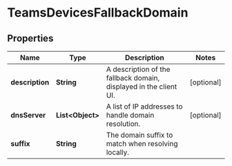 

# TeamsDevicesFallbackDomain


## Properties

| Name | Type | Description | Notes |
|------------ | ------------- | ------------- | -------------|
|**description** | **String** | A description of the fallback domain, displayed in the client UI. |  [optional] |
|**dnsServer** | **List&lt;Object&gt;** | A list of IP addresses to handle domain resolution. |  [optional] |
|**suffix** | **String** | The domain suffix to match when resolving locally. |  |



